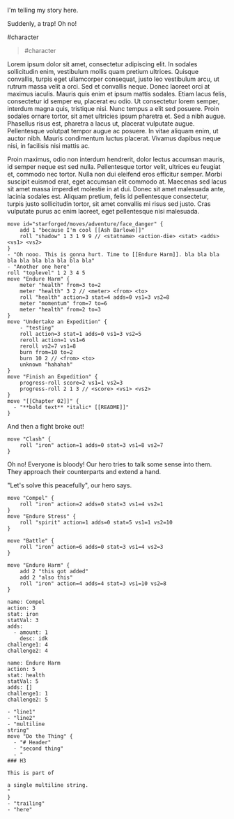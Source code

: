 I'm telling my story here.

Suddenly, a trap! Oh no!

#character 
> #character 

Lorem ipsum dolor sit amet, consectetur adipiscing elit. In sodales sollicitudin enim, vestibulum mollis quam pretium ultrices. Quisque convallis, turpis eget ullamcorper consequat, justo leo vestibulum arcu, ut rutrum massa velit a orci. Sed et convallis neque. Donec laoreet orci at maximus iaculis. Mauris quis enim et ipsum mattis sodales. Etiam lacus felis, consectetur id semper eu, placerat eu odio. Ut consectetur lorem semper, interdum magna quis, tristique nisi. Nunc tempus a elit sed posuere. Proin sodales ornare tortor, sit amet ultricies ipsum pharetra et. Sed a nibh augue. Phasellus risus est, pharetra a lacus ut, placerat vulputate augue. Pellentesque volutpat tempor augue ac posuere. In vitae aliquam enim, ut auctor nibh. Mauris condimentum luctus placerat. Vivamus dapibus neque nisi, in facilisis nisi mattis ac.

Proin maximus, odio non interdum hendrerit, dolor lectus accumsan mauris, id semper neque est sed nulla. Pellentesque tortor velit, ultrices eu feugiat et, commodo nec tortor. Nulla non dui eleifend eros efficitur semper. Morbi suscipit euismod erat, eget accumsan elit commodo at. Maecenas sed lacus sit amet massa imperdiet molestie in at dui. Donec sit amet malesuada ante, lacinia sodales est. Aliquam pretium, felis id pellentesque consectetur, turpis justo sollicitudin tortor, sit amet convallis mi risus sed justo. Cras vulputate purus ac enim laoreet, eget pellentesque nisi malesuada.
```mechanics
move id="starforged/moves/adventure/face_danger" {
	add 1 "because I'm cool [[Ash Barlowe]]"
	roll "shadow" 1 3 1 9 9 // <statname> <action-die> <stat> <adds> <vs1> <vs2>
}
- "Oh nooo. This is gonna hurt. Time to [[Endure Harm]]. bla bla bla bla bla bla bla bla bla bla"
- "Another one here"
roll "toplevel" 1 2 3 4 5
move "Endure Harm" {
    meter "health" from=3 to=2
	meter "health" 3 2 // <meter> <from> <to>
    roll "health" action=3 stat=4 adds=0 vs1=3 vs2=8
    meter "momentum" from=7 to=6
    meter "health" from=2 to=3
}
move "Undertake an Expedition" {
    - "testing"
    roll action=3 stat=1 adds=0 vs1=3 vs2=5
    reroll action=1 vs1=6
    reroll vs2=7 vs1=8
    burn from=10 to=2
    burn 10 2 // <from> <to>
    unknown "hahahah"
}
move "Finish an Expedition" {
    progress-roll score=2 vs1=1 vs2=3
    progress-roll 2 1 3 // <score> <vs1> <vs2>
}
move "[[Chapter 02]]" {
  - "**bold text** *italic* [[README]]"
}
```
And then a fight broke out!
```mechanics
move "Clash" {
    roll "iron" action=1 adds=0 stat=3 vs1=8 vs2=7
}
```

Oh no! Everyone is bloody! Our hero tries to talk some sense into them. They approach their counterparts and extend a hand.

"Let's solve this peacefully", our hero says.

```mechanics
move "Compel" {
    roll "iron" action=2 adds=0 stat=3 vs1=4 vs2=1
}
move "Endure Stress" {
    roll "spirit" action=1 adds=0 stat=5 vs1=1 vs2=10
}

move "Battle" {
    roll "iron" action=6 adds=0 stat=3 vs1=4 vs2=3
}

move "Endure Harm" {
    add 2 "this got added"
    add 2 "also this"
    roll "iron" action=4 adds=4 stat=3 vs1=10 vs2=8
}

```
```move
name: Compel
action: 3
stat: iron
statVal: 3
adds:
  - amount: 1
    desc: idk
challenge1: 4
challenge2: 4

```

```move
name: Endure Harm
action: 5
stat: health
statVal: 5
adds: []
challenge1: 1
challenge2: 5

```
```mechanics
- "line1"
- "line2"
- "multiline
string"
move "Do the Thing" {
  - "# Header"
  - "second thing"
  - "
### H3

This is part of

a single multiline string.
"
}
- "trailing"
- "here"
```